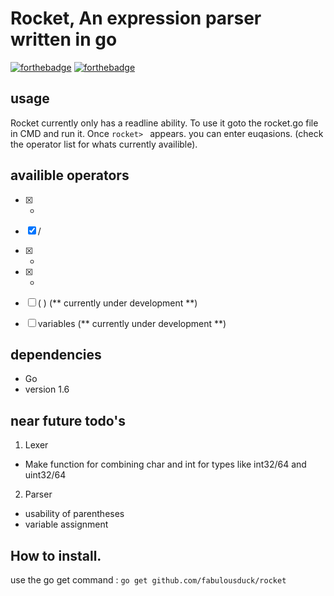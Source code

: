 # Rocket,  An expression parser written in go
[![forthebadge](http://forthebadge.com/images/badges/designed-in-ms-paint.svg)](http://forthebadge.com)
[![forthebadge](http://forthebadge.com/images/badges/powered-by-jeffs-keyboard.svg)](http://forthebadge.com)

## usage

Rocket currently only has a readline ability.
To use it goto the rocket.go file in CMD and run it.
Once `rocket> ` appears. you can enter euqasions. (check the operator list for whats currently availible).


## availible operators

 - [x] *
 - [x] /
 - [x] +
 - [x] -
 - [ ] ( )       (** currently under development **)
 - [ ] variables (** currently under development **)
 
 
## dependencies

- Go
- version 1.6

## near future todo's

1. Lexer
  * Make function for combining char and int for types like int32/64 and uint32/64
2. Parser
  * usability of parentheses
  * variable assignment

## How to install.

   use the go get command :
   ` go get github.com/fabulousduck/rocket `
   
